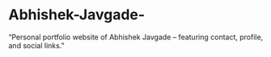 # Abhishek-Javgade-
 “Personal portfolio website of Abhishek Javgade – featuring contact, profile, and social links.”
